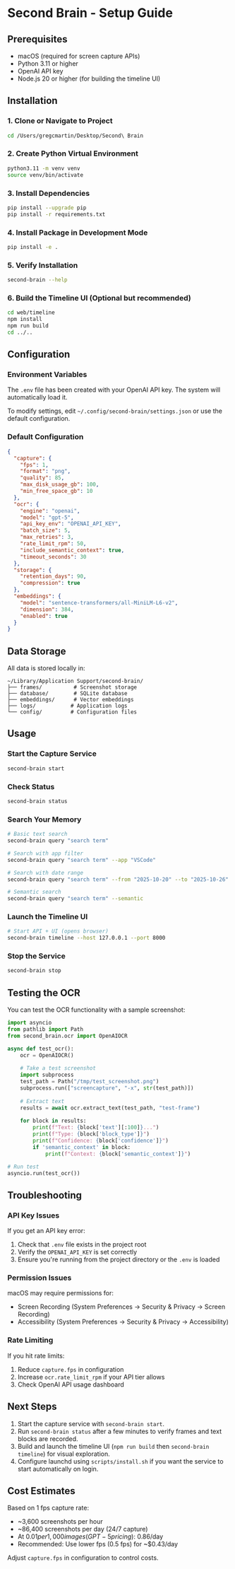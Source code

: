 # Second Brain - Setup Guide

## Prerequisites

- macOS (required for screen capture APIs)
- Python 3.11 or higher
- OpenAI API key
- Node.js 20 or higher (for building the timeline UI)

## Installation

### 1. Clone or Navigate to Project

```bash
cd /Users/gregcmartin/Desktop/Second\ Brain
```

### 2. Create Python Virtual Environment

```bash
python3.11 -m venv venv
source venv/bin/activate
```

### 3. Install Dependencies

```bash
pip install --upgrade pip
pip install -r requirements.txt
```

### 4. Install Package in Development Mode

```bash
pip install -e .
```

### 5. Verify Installation

```bash
second-brain --help
```

### 6. Build the Timeline UI (Optional but recommended)

```bash
cd web/timeline
npm install
npm run build
cd ../..
```

## Configuration

### Environment Variables

The `.env` file has been created with your OpenAI API key. The system will automatically load it.

To modify settings, edit `~/.config/second-brain/settings.json` or use the default configuration.

### Default Configuration

```json
{
  "capture": {
    "fps": 1,
    "format": "png",
    "quality": 85,
    "max_disk_usage_gb": 100,
    "min_free_space_gb": 10
  },
  "ocr": {
    "engine": "openai",
    "model": "gpt-5",
    "api_key_env": "OPENAI_API_KEY",
    "batch_size": 5,
    "max_retries": 3,
    "rate_limit_rpm": 50,
    "include_semantic_context": true,
    "timeout_seconds": 30
  },
  "storage": {
    "retention_days": 90,
    "compression": true
  },
  "embeddings": {
    "model": "sentence-transformers/all-MiniLM-L6-v2",
    "dimension": 384,
    "enabled": true
  }
}
```

## Data Storage

All data is stored locally in:
```
~/Library/Application Support/second-brain/
├── frames/          # Screenshot storage
├── database/        # SQLite database
├── embeddings/      # Vector embeddings
├── logs/           # Application logs
└── config/         # Configuration files
```

## Usage

### Start the Capture Service

```bash
second-brain start
```

### Check Status

```bash
second-brain status
```

### Search Your Memory

```bash
# Basic text search
second-brain query "search term"

# Search with app filter
second-brain query "search term" --app "VSCode"

# Search with date range
second-brain query "search term" --from "2025-10-20" --to "2025-10-26"

# Semantic search
second-brain query "search term" --semantic
```

### Launch the Timeline UI

```bash
# Start API + UI (opens browser)
second-brain timeline --host 127.0.0.1 --port 8000
```

### Stop the Service

```bash
second-brain stop
```

## Testing the OCR

You can test the OCR functionality with a sample screenshot:

```python
import asyncio
from pathlib import Path
from second_brain.ocr import OpenAIOCR

async def test_ocr():
    ocr = OpenAIOCR()
    
    # Take a test screenshot
    import subprocess
    test_path = Path("/tmp/test_screenshot.png")
    subprocess.run(["screencapture", "-x", str(test_path)])
    
    # Extract text
    results = await ocr.extract_text(test_path, "test-frame")
    
    for block in results:
        print(f"Text: {block['text'][:100]}...")
        print(f"Type: {block['block_type']}")
        print(f"Confidence: {block['confidence']}")
        if 'semantic_context' in block:
            print(f"Context: {block['semantic_context']}")

# Run test
asyncio.run(test_ocr())
```

## Troubleshooting

### API Key Issues

If you get an API key error:
1. Check that `.env` file exists in the project root
2. Verify the `OPENAI_API_KEY` is set correctly
3. Ensure you're running from the project directory or the `.env` is loaded

### Permission Issues

macOS may require permissions for:
- Screen Recording (System Preferences → Security & Privacy → Screen Recording)
- Accessibility (System Preferences → Security & Privacy → Accessibility)

### Rate Limiting

If you hit rate limits:
1. Reduce `capture.fps` in configuration
2. Increase `ocr.rate_limit_rpm` if your API tier allows
3. Check OpenAI API usage dashboard

## Next Steps

1. Start the capture service with `second-brain start`.
2. Run `second-brain status` after a few minutes to verify frames and text blocks are recorded.
3. Build and launch the timeline UI (`npm run build` then `second-brain timeline`) for visual exploration.
4. Configure launchd using `scripts/install.sh` if you want the service to start automatically on login.

## Cost Estimates

Based on 1 fps capture rate:
- ~3,600 screenshots per hour
- ~86,400 screenshots per day (24/7 capture)
- At $0.01 per 1,000 images (GPT-5 pricing): ~$0.86/day
- Recommended: Use lower fps (0.5 fps) for ~$0.43/day

Adjust `capture.fps` in configuration to control costs.
